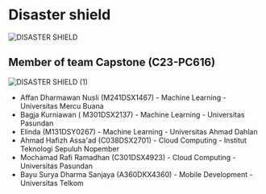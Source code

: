 # Disaster shield

![DISASTER SHIELD](https://github.com/elin632/CAPSTONE-C23-PC616/assets/101853704/838a8d5b-3458-4175-a8dd-33355222901d)


## Member of team Capstone (C23-PC616)

![DISASTER SHIELD (1)](https://github.com/elin632/CAPSTONE-C23-PC616/assets/101853704/06b0ad5a-de90-41cc-8950-5d0380956681)

- Affan Dharmawan Nusli (M241DSX1467) - Machine Learning - Universitas Mercu Buana
- Bagja Kurniawan ( M301DSX2137) - Machine Learning - Universitas Pasundan
- Elinda (M131DSY0267) - Machine Learning - Universitas Ahmad Dahlan
- Ahmad Hafizh Assa'ad (C038DSX2701) - Cloud Computing - Institut Teknologi Sepuluh Nopember
- Mochamad Rafi Ramadhan (C301DSX4923) - Cloud Computing  - Universitas Pasundan
- Bayu Surya Dharma Sanjaya (A360DKX4360) - Mobile Development - Universitas Telkom
